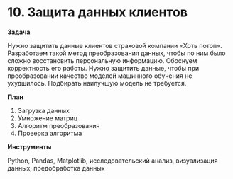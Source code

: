 # 10. Защита данных клиентов

**Задача**

Нужно защитить данные клиентов страховой компании «Хоть потоп». Разработаем такой метод преобразования данных, чтобы по ним было сложно восстановить персональную информацию. Обоснуем корректность его работы.
Нужно защитить данные, чтобы при преобразовании качество моделей машинного обучения не ухудшилось. Подбирать наилучшую модель не требуется.

**План**

1.	Загрузка данных
2.	Умножение матриц
3.	Алгоритм преобразования
4.	Проверка алгоритма

**Инструменты**

Python, Pandas, Matplotlib, исследовательский анализ, визуализация данных, предобработка данных
